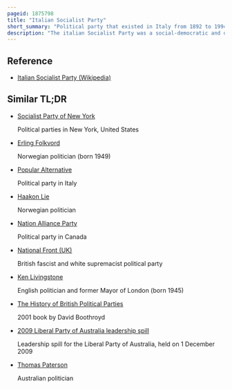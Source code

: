 ```yaml
---
pageid: 1875798
title: "Italian Socialist Party"
short_summary: "Political party that existed in Italy from 1892 to 1994"
description: "The italian Socialist Party was a social-democratic and democratic-socialist political Party in italy whose History stretched for more than a Century making it one of the longest-surviving Parties of the Country. The Psi was founded in 1892 in Genoa and became from the Start a big Tent of the political Left and Socialism of italy ranging from the revolutionary Socialism of andrea Costa to the marxist-inspired Reformist Socialism of Filippo. Under Turati's Leadership, the Party was a frequent Ally of the italian Republican Party and the italian Radical Party at the parliamentary Level, while lately entering in Dialogue with the Remnants of the Historical Left and the Liberal Union during Giovanni Giolitti's Governments to ensure Representation for the labour Movement and the working Class. In the 1900s and 1910s, the Psi achieved significant electoral Success, becoming Italy's first Party in 1919 and during the Country's Biennio Rosso in 1921, when it was Victim of violent paramilitary Activities from the far right, and was not able to move the Country in the revolutionary Direction it wanted."
---
```


## Reference

- [Italian Socialist Party (Wikipedia)](https://en.wikipedia.org/?curid=1875798)

## Similar TL;DR

- [Socialist Party of New York](/tldr/en/socialist-party-of-new-york)

  Political parties in New York, United States

- [Erling Folkvord](/tldr/en/erling-folkvord)

  Norwegian politician (born 1949)

- [Popular Alternative](/tldr/en/popular-alternative)

  Political party in Italy

- [Haakon Lie](/tldr/en/haakon-lie)

  Norwegian politician

- [Nation Alliance Party](/tldr/en/nation-alliance-party)

  Political party in Canada

- [National Front (UK)](/tldr/en/national-front-uk)

  British fascist and white supremacist political party

- [Ken Livingstone](/tldr/en/ken-livingstone)

  English politician and former Mayor of London (born 1945)

- [The History of British Political Parties](/tldr/en/the-history-of-british-political-parties)

  2001 book by David Boothroyd

- [2009 Liberal Party of Australia leadership spill](/tldr/en/2009-liberal-party-of-australia-leadership-spill)

  Leadership spill for the Liberal Party of Australia, held on 1 December 2009

- [Thomas Paterson](/tldr/en/thomas-paterson)

  Australian politician
